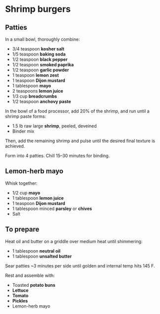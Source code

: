 # Shrimp burgers

## Patties

In a small bowl, thoroughly combine:

- 3/4 teaspoon **kosher salt**
- 1/5 teaspoon **baking soda**
- 1/2 teaspoon **black pepper**
- 1/2 teaspoon **smoked paprika**
- 1/2 teaspoon **garlic powder**
- 1 teaspoon **lemon zest**
- 1 teaspoon **Dijon mustard**
- 1 tablespoon **mayo**
- 2 teaspoons **lemon juice**
- 1/3 cup **breadcrumbs**
- 1/2 teaspoon **anchovy paste**

In the bowl of a food processor, add 20% of the shrimp, and run until a shrimp paste forms:

- 1.5 lb raw large **shrimp**, peeled, deveined
- Binder mix

Then, add the remaining shrimp and pulse until the desired final texture is achieved.

Form into 4 patties. Chill 15–30 minutes for binding.

## Lemon-herb mayo

Whisk together:

- 1/2 cup **mayo**
- 1 tablespoon **lemon juice**
- 1 teaspoon **Dijon mustard**
- 1 tablespoon minced **parsley** or **chives**
- Salt

## To prepare

Heat oil and butter on a griddle over medium heat until shimmering:

- 1 tablespoon **neutral oil**
- 1 tablespoon **unsalted butter**

Sear patties ~3 minutes per side until golden and internal temp hits 145 F.

Rest and assemble with:

- Toasted **potato buns**
- **Lettuce**
- **Tomato**
- **Pickles**
- Lemon-herb mayo
